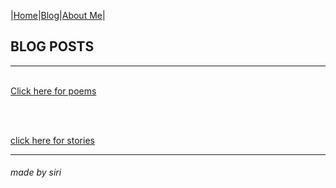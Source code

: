 |[Home](README.md)|[Blog](Blog.md)|[About Me](about.md)|

## BLOG POSTS
---
<br/>[Click here for poems ](poems.md)

<br>

<br/>[click here for stories](stories.md)

---
###### made by siri

